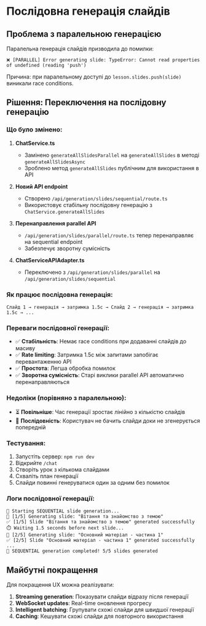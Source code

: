 # Послідовна генерація слайдів

## Проблема з паралельною генерацією

Паралельна генерація слайдів призводила до помилки:
```
❌ [PARALLEL] Error generating slide: TypeError: Cannot read properties of undefined (reading 'push')
```

Причина: при паралельному доступі до `lesson.slides.push(slide)` виникали race conditions.

## Рішення: Переключення на послідовну генерацію

### Що було змінено:

1. **ChatService.ts**
   - Замінено `generateAllSlidesParallel` на `generateAllSlides` в методі `generateAllSlidesAsync`
   - Зроблено метод `generateAllSlides` публічним для використання в API

2. **Новий API endpoint** 
   - Створено `/api/generation/slides/sequential/route.ts`
   - Використовує стабільну послідовну генерацію з `ChatService.generateAllSlides`

3. **Перенаправлення parallel API**
   - `/api/generation/slides/parallel/route.ts` тепер перенаправляє на sequential endpoint
   - Забезпечує зворотну сумісність

4. **ChatServiceAPIAdapter.ts**
   - Переключено з `/api/generation/slides/parallel` на `/api/generation/slides/sequential`

### Як працює послідовна генерація:

```
Слайд 1 → генерація → затримка 1.5с → Слайд 2 → генерація → затримка 1.5с → ...
```

### Переваги послідовної генерації:

- ✅ **Стабільність**: Немає race conditions при додаванні слайдів до масиву
- ✅ **Rate limiting**: Затримка 1.5с між запитами запобігає перевантаженню API
- ✅ **Простота**: Легша обробка помилок
- ✅ **Зворотна сумісність**: Старі виклики parallel API автоматично перенаправляються

### Недоліки (порівняно з паралельною):

- ⏳ **Повільніше**: Час генерації зростає лінійно з кількістю слайдів
- 🔄 **Послідовність**: Користувач не бачить слайди доки не згенерується попередній

### Тестування:

1. Запустіть сервер: `npm run dev`
2. Відкрийте `/chat` 
3. Створіть урок з кількома слайдами
4. Схваліть план генерації
5. Слайди повинні генеруватися один за одним без помилок

### Логи послідовної генерації:

```
🚀 Starting SEQUENTIAL slide generation...
📄 [1/5] Generating slide: "Вітання та знайомство з темою"
✅ [1/5] Slide "Вітання та знайомство з темою" generated successfully
⏱️ Waiting 1.5 seconds before next slide...
📄 [2/5] Generating slide: "Основний матеріал - частина 1"
✅ [2/5] Slide "Основний матеріал - частина 1" generated successfully
...
🎉 SEQUENTIAL generation completed! 5/5 slides generated
```

## Майбутні покращення

Для покращення UX можна реалізувати:
1. **Streaming generation**: Показувати слайди відразу після генерації
2. **WebSocket updates**: Real-time оновлення прогресу
3. **Intelligent batching**: Групувати схожі слайди для швидшої генерації
4. **Caching**: Кешувати схожі слайди для повторного використання 